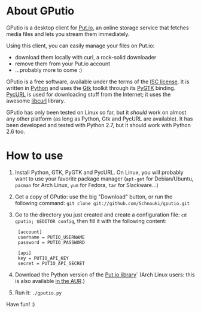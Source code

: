 About GPutio
============

GPutio is a desktop client for [Put.io](http://put.io/), an online storage
service that fetches media files and lets you stream them immediately.

Using this client, you can easily manage your files on Put.io:

- download them locally with curl, a rock-solid downloader
- remove them from your Put.io account
- ...probably more to come :)

GPutio is a free software, available under the terms of the
[ISC license](http://en.wikipedia.org/wiki/ISC_license). It is written in
[Python](http://www.python.org/) and uses the [Gtk](http://www.gtk.org/) toolkit
through its [PyGTK](http://www.pygtk.org/) binding.
[PycURL](http://pycurl.sourceforge.net/) is used for downloading stuff from the
Internet; it uses the awesome [libcurl](http://curl.haxx.se/libcurl/) library.

GPutio has only been tested on Linux so far, but it *should* work on almost any
other platform (as long as Python, Gtk and PycURL are available). It has been
developed and tested with Python 2.7, but it should work with Python 2.6 too.

How to use
==========

1. Install Python, GTK, PyGTK and PycURL. On Linux, you will probably want to use
   your favorite package manager (`apt-get` for Debian/Ubuntu, `pacman` for Arch
   Linux, `yum` for Fedora, `tar` for Slackware...)

2. Get a copy of GPutio: use the big "Download" button, or run the following
   command: `git clone git://github.com/Schnouki/gputio.git`

3. Go to the directory you just created and create a configuration file: `cd
   gputio; $EDITOR config`, then fill it with the following content:
   
        [account]
        username = PUTIO_USERNAME
        password = PUTIO_PASSWORD
        
        [api]
        key = PUTIO_API_KEY
        secret = PUTIO_API_SECRET

4. Download the Python version of the
   [Put.io library](http://putio-api.googlecode.com/svn/trunk/putio.py)` (Arch
   Linux users: this is also available
   [in the AUR](http://aur.archlinux.org/packages.php?ID=43611).)

5. Run it: `./gputio.py`

Have fun! :)
